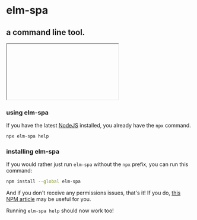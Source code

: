# elm-spa

## a command line tool.

<iframe></iframe>

### using elm-spa

If you have the latest [NodeJS](https://nodejs.org) installed, you already have the `npx` command.

```bash
npx elm-spa help
```

### installing elm-spa

If you would rather just run `elm-spa` without the `npx` prefix, you can run this
command:

```bash
npm install --global elm-spa
```

And if you don't receive any permissions issues, that's it! If you do, [this NPM article](https://docs.npmjs.com/resolving-eacces-permissions-errors-when-installing-packages-globally)
may be useful for you.

Running `elm-spa help` should now work too!

